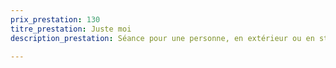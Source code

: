 ```yaml
---
prix_prestation: 130
titre_prestation: Juste moi
description_prestation: Séance pour une personne, en extérieur ou en studio

---
```

